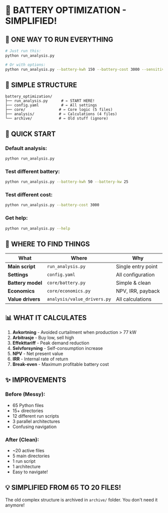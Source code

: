 # 🔋 BATTERY OPTIMIZATION - SIMPLIFIED!

## 🎯 ONE WAY TO RUN EVERYTHING

```bash
# Just run this:
python run_analysis.py

# Or with options:
python run_analysis.py --battery-kwh 150 --battery-cost 3000 --sensitivity
```

## 📁 SIMPLE STRUCTURE

```
battery_optimization/
├── run_analysis.py      # ← START HERE!
├── config.yaml          # ← All settings
├── core/               # ← Core logic (5 files)
├── analysis/           # ← Calculations (4 files)
└── archive/            # ← Old stuff (ignore)
```

## 🚀 QUICK START

### Default analysis:
```bash
python run_analysis.py
```

### Test different battery:
```bash
python run_analysis.py --battery-kwh 50 --battery-kw 25
```

### Test different cost:
```bash
python run_analysis.py --battery-cost 3000
```

### Get help:
```bash
python run_analysis.py --help
```

## 📍 WHERE TO FIND THINGS

| What | Where | Why |
|------|-------|-----|
| **Main script** | `run_analysis.py` | Single entry point |
| **Settings** | `config.yaml` | All configuration |
| **Battery model** | `core/battery.py` | Simple & clean |
| **Economics** | `core/economics.py` | NPV, IRR, payback |
| **Value drivers** | `analysis/value_drivers.py` | All calculations |

## 📊 WHAT IT CALCULATES

1. **Avkortning** - Avoided curtailment when production > 77 kW
2. **Arbitrasje** - Buy low, sell high
3. **Effekttariff** - Peak demand reduction
4. **Selvforsyning** - Self-consumption increase
5. **NPV** - Net present value
6. **IRR** - Internal rate of return
7. **Break-even** - Maximum profitable battery cost

## ✨ IMPROVEMENTS

### Before (Messy):
- 65 Python files
- 15+ directories
- 12 different run scripts
- 3 parallel architectures
- Confusing navigation

### After (Clean):
- ~20 active files
- 5 main directories
- 1 run script
- 1 architecture
- Easy to navigate!

## 💡 SIMPLIFIED FROM 65 TO 20 FILES!

The old complex structure is archived in `archive/` folder.
You don't need it anymore!